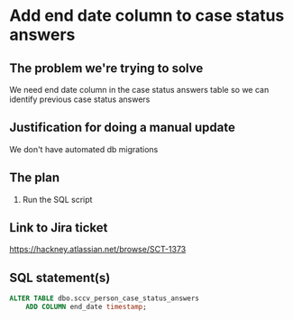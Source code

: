 # Add end date column to case status answers

## The problem we're trying to solve

We need end date column in the case status answers table so we can identify previous case status answers

## Justification for doing a manual update

We don't have automated db migrations

## The plan

1. Run the SQL script

## Link to Jira ticket

https://hackney.atlassian.net/browse/SCT-1373

## SQL statement(s)

```sql
ALTER TABLE dbo.sccv_person_case_status_answers
	ADD COLUMN end_date timestamp;
```

